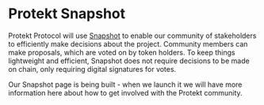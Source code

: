 # Protekt Snapshot

Protekt Protocol will use [Snapshot](https://snapshot.page/#/) to enable our community of stakeholders to efficiently make decisions about the project. Community members can make proposals, which are voted on by token holders. To keep things lightweight and efficient, Snapshot does not require decisions to be made on chain, only requiring digital signatures for votes. 

Our Snapshot page is being built - when we launch it we will have more information here about how to get involved with the Protekt community. 